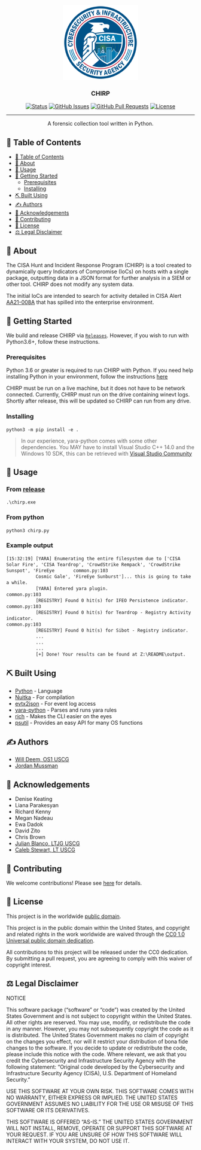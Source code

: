 #

<div align="center">
<p align="center">
  <a href="" rel="noopener">
 <img width=200px height=200px src="assets/CISA_Logo.png" alt="CISA logo"></a>
</p>

<h3 align="center">CHIRP</h3>

[![Status](https://img.shields.io/badge/status-active-success.svg)]()
[![GitHub Issues](https://img.shields.io/github/issues/cisagov/chirp.svg)](https://github.com/cisagov/chirp/issues)
[![GitHub Pull Requests](https://img.shields.io/github/issues-pr/cisagov/chirp.svg)](https://github.com/cisagov/chirp/pulls)
[![License](https://img.shields.io/badge/license-CC0_1.0-blue.svg)](/LICENSE)

---

<p align="center"> A forensic collection tool written in Python.
    <br>
</p>
</div>

## 📝 Table of Contents

- [📝 Table of Contents](#-table-of-contents-)
- [🧐 About](#-about)
- [🎈 Usage](#-usage-)
- [🏁 Getting Started](#-getting-started-)
  - [Prerequisites](#prerequisites)
  - [Installing](#installing)
- [⛏️ Built Using](#️-built-using-)
- [✍️ Authors](#️-authors-)
- [🎉 Acknowledgements](#-acknowledgements-)
- [🤝 Contributing](#-contributing-)
- [📝 License](#-license-)
- [⚖️ Legal Disclaimer](#️-legal-disclaimer-)

## 🧐 About

The CISA Hunt and Incident Response Program (CHIRP) is a tool created to
dynamically query Indicators of Compromise (IoCs) on hosts with a single
package, outputting data in a JSON format for further analysis in a SIEM
or other tool. CHIRP does not modify any system data.

The initial IoCs are intended to search for activity
detailed in CISA Alert [AA21-008A](https://us-cert.cisa.gov/ncas/alerts/aa21-008a)
that has spilled into the enterprise environment.

## 🏁 Getting Started <a name = "getting_started"></a>

We build and release CHIRP via
[`Releases`](https://github.com/cisagov/chirp/releases).
However, if you wish to run with Python3.6+, follow these instructions.

### Prerequisites

Python 3.6 or greater is required to run CHIRP with Python. If you need help
installing Python in your environment, follow the instructions
[here](https://docs.Python.org/3/using/windows.html)

CHIRP must be run on a live machine, but it does not have to be network connected.
Currently, CHIRP must run on the drive containing winevt logs.  Shortly after release,
this will be updated so CHIRP can run from any drive.

### Installing

```console
python3 -m pip install -e .
```

> In our experience, yara-python comes with some other dependencies. You MAY have
to install Visual Studio C++ 14.0 and the Windows 10 SDK, this can be retrieved
with [Visual Studio Community](https://visualstudio.microsoft.com/vs/community/)

## 🎈 Usage <a name="usage"></a>

### From [release](https://github.com/cisagov/chirp/releases)

```console
.\chirp.exe
```

### From python

```console
python3 chirp.py
```

### Example output

```console
[15:32:19] [YARA] Enumerating the entire filesystem due to ['CISA Solar Fire', 'CISA Teardrop', 'CrowdStrike Rempack', 'CrowdStrike Sunspot', 'FireEye       common.py:103
           Cosmic Gale', 'FireEye Sunburst']... this is going to take a while.
           [YARA] Entered yara plugin.                                                                                                                       common.py:103
           [REGISTRY] Found 0 hit(s) for IFEO Persistence indicator.                                                                                         common.py:103
           [REGISTRY] Found 0 hit(s) for Teardrop - Registry Activity indicator.                                                                             common.py:103
           [REGISTRY] Found 0 hit(s) for Sibot - Registry indicator.
           ...
           ...
           ...
           [+] Done! Your results can be found at Z:\README\output.
```

## ⛏️ Built Using <a name = "built_using"></a>

- [Python](https://www.Python.org/) - Language
- [Nuitka](https://nuitka.net/) - For compilation
- [evtx2json](https://github.com/vavarachen/evtx2json) - For event log access
- [yara-python](https://github.com/VirusTotal/yara-python) - Parses and runs yara
rules
- [rich](https://github.com/willmcgugan/rich) - Makes the CLI easier on the eyes
- [psutil](https://github.com/giampaolo/psutil) - Provides an easy API for many
OS functions

## ✍️ Authors <a name = "authors"></a>

- [Will Deem, OS1 USCG](https://github.com/deemonsecurity)
- [Jordan Mussman](https://github.com/jklm264)

## 🎉 Acknowledgements <a name = "acknowledgement"></a>

- Denise Keating
- Liana Parakesyan
- Richard Kenny
- Megan Nadeau
- Ewa Dadok
- David Zito
- Chris Brown
- [Julian Blanco, LTJG USCG](https://github.com/julianblanco)
- [Caleb Stewart, LT USCG](https://github.com/calebstewart)

## 🤝 Contributing <a name = "contributing"></a>

We welcome contributions!  Please see [here](CONTRIBUTING.md) for details.

## 📝 License <a name = "license"></a>

This project is in the worldwide [public domain](LICENSE).

This project is in the public domain within the United States, and copyright and
related rights in the work worldwide are waived through the
[CC0 1.0 Universal public domain dedication](https://creativecommons.org/publicdomain/zero/1.0/).

All contributions to this project will be released under the CC0 dedication. By
submitting a pull request, you are agreeing to comply with this waiver of
copyright interest.

## ⚖️ Legal Disclaimer <a name = "legal_disclaimer"></a>

NOTICE

This software package (“software” or “code”) was created by the United States
Government and is not subject to copyright within the United States. All other
rights are reserved.  You may use, modify, or redistribute
the code in any manner. However, you may not subsequently copyright the code as
it is distributed. The United States Government makes no claim of copyright on
the changes you effect, nor will it restrict your distribution of bona fide
changes to the software. If you decide to update or redistribute the code, please
include this notice with the code. Where relevant, we ask that you credit the
Cybersecurity and Infrastructure Security Agency with the following statement:
“Original code developed by the Cybersecurity and Infrastructure Security Agency
(CISA), U.S. Department of Homeland Security.”

USE THIS SOFTWARE AT YOUR OWN RISK. THIS SOFTWARE COMES WITH NO WARRANTY, EITHER
EXPRESS OR IMPLIED. THE UNITED STATES GOVERNMENT ASSUMES NO LIABILITY FOR THE
USE OR MISUSE OF THIS SOFTWARE OR ITS DERIVATIVES.

THIS SOFTWARE IS OFFERED “AS-IS.” THE UNITED STATES GOVERNMENT WILL NOT INSTALL,
REMOVE, OPERATE OR SUPPORT THIS SOFTWARE AT YOUR REQUEST. IF YOU ARE UNSURE OF
HOW THIS SOFTWARE WILL INTERACT WITH YOUR SYSTEM, DO NOT USE IT.
